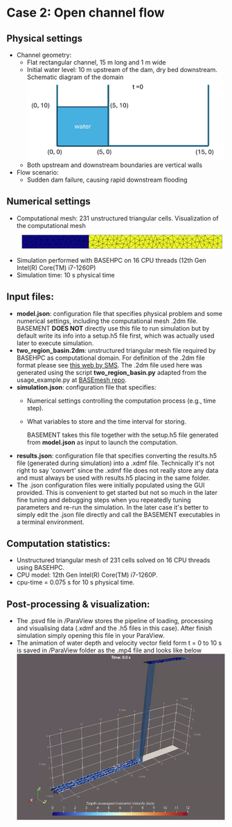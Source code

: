 # Case 2: Open channel flow

## Physical settings
- Channel geometry:
    - Flat rectangular channel, 15 m long and 1 m wide
    - Initial water level: 10 m upstream of the dam, dry bed downstream. Schematic diagram of the domain ![Schematic](/02_dambreak/Physics/Schematic.jpg)
    - Both upstream and downstream boundaries are vertical walls
- Flow scenario:
    - Sudden dam failure, causing rapid downstream flooding

## Numerical settings
- Computational mesh: 231 unstructured triangular cells. Visualization of the computational mesh ![Meshing](/02_dambreak/Physics/meshing.jpg)
- Simulation performed with BASEHPC on 16 CPU threads (12th Gen Intel(R) Core(TM) i7-1260P)
- Simulation time: 10 s physical time

## Input files:
- **model.json**: configuration file that specifies physical problem and some numerical settings, including the computational mesh .2dm file. BASEMENT **DOES NOT** directly use this file to run simulation but by default write its info into a setup.h5 file first, which was actually used later to execute simulation.
- **two_region_basin.2dm**: unstructured triangular mesh file required by BASEHPC as computational domain. For definition of the .2dm file format please see [this web by SMS](https://www.xmswiki.com/wiki/SMS:2D_Mesh_Files_*.2dm?__cf_chl_tk=r_woYILHa12UMY664uxq5gFDzTZfQia_Lz7.6bShzj8-1759226996-1.0.1.1-1aZOLNVb_EeD1zsV.on53xi.Jr71gmBhP2pD1xdBYy0). The .2dm file used here was generated using the script **two_region_basin.py** adapted from the usage_example.py at [BASEmesh repo](https://gitlab.ethz.ch/vaw/public/basemesh-v2/-/tree/master/examples/basechange?ref_type=heads). 
- **simulation.json**: configuration file that specifies:
  - Numerical settings controlling the computation process (e.g., time step).
  - What variables to store and the time interval for storing. 
    
    BASEMENT takes this file together with the setup.h5 file generated from **model.json** as input to launch the computation.
- **results.json**: configuration file that specifies converting the results.h5 file (generated during simulation) into a .xdmf file. Technically it's not right to say 'convert' since the .xdmf file does not really store any data and must always be used with results.h5 placing in the same folder.
- The .json configuration files were initially populated using the GUI provided. This is convenient to get started but not so much in the later fine tuning and debugging steps when you repeatedly tuning parameters and re-run the simulation. In the later case it's better to simply edit the .json file directly and call the BASEMENT executables in a terminal environment.

## Computation statistics:
- Unstructured triangular mesh of 231 cells solved on 16 CPU threads using BASEHPC.
- CPU model: 12th Gen Intel(R) Core(TM) i7-1260P.
- cpu-time = 0.075 s for 10 s physical time.

## Post-processing & visualization:
- The .psvd file in /ParaView stores the pipeline of loading, processing and visualising data (.xdmf and the .h5 files in this case). After finish simulation simply opening this file in your ParaView.
- The animation of water depth and velocity vector field form t = 0 to 10 s is saved in /ParaView folder as the .mp4 file and looks like below
![Animation_02_dambreak](/02_dambreak/ParaView/02_dambreak.gif)